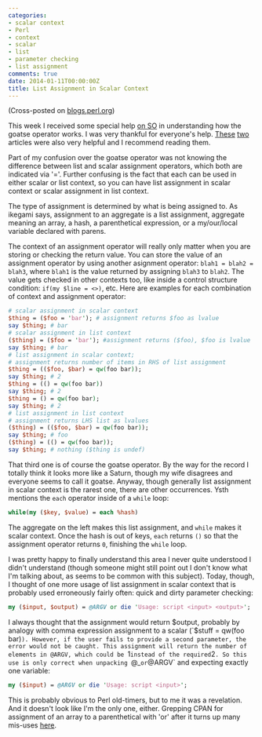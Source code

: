```yaml
---
categories:
- scalar context
- Perl
- context
- scalar
- list
- parameter checking
- list assignment
comments: true
date: 2014-01-11T00:00:00Z
title: List Assignment in Scalar Context
---
```


(Cross-posted on [blogs.perl.org](http://blogs.perl.org/users/nate_glenn/2014/01/list-assignment-in-scalar-context.html))

This week I received some special help [on SO](http://stackoverflow.com/questions/21037846/why-does-the-goatse-operator-work/21069822) in understanding how the goatse operator works. I was very thankful for everyone's help. [These](http://www.perlmonks.org/?node_id=790129) [two](http://www.perlmonks.org/?node_id=527973) articles were also very helpful and I recommend reading them.

Part of my confusion over the goatse operator was not knowing the difference between list and scalar assignment operators, which both are indicated via '='. Further confusing is the fact that each can be used in either scalar or list context, so you can have list assignment in scalar context or scalar assignment in list context.

The type of assignment is determined by what is being assigned to. As ikegami says, assignment to an aggregate is a list assignment, aggregate meaning an array, a hash, a parenthetical expression, or a my/our/local variable declared with parens.

The context of an assignment operator will really only matter when you are storing or checking the return value. You can store the value of an assignment operator by using another asignment operator: `blah1 = blah2 = blah3`, where `blah1` is the value returned by assigning `blah3` to `blah2`. The value gets checked in other contexts too, like inside a control structure condition: `if(my $line = <>)`, etc. Here are examples for each combination of context and assignment operator:

``` perl
# scalar assignment in scalar context
$thing = ($foo = 'bar'); # assignment returns $foo as lvalue
say $thing; # bar
# scalar assignment in list context
($thing) = ($foo = 'bar'); #assignment returns ($foo), $foo is lvalue
say $thing; # bar
# list assignment in scalar context;
# assignment returns number of items in RHS of list assignment
$thing = (($foo, $bar) = qw(foo bar));
say $thing; # 2
$thing = (() = qw(foo bar))
say $thing; # 2
$thing = () = qw(foo bar);
say $thing; # 2
# list assignment in list context
# assignment returns LHS list as lvalues
($thing) = (($foo, $bar) = qw(foo bar));
say $thing; # foo
($thing) = (() = qw(foo bar));
say $thing; # nothing ($thing is undef)
```

That third one is of course the goatse operator. By the way for the record I totally think it looks more like a Saturn, though my wife disagrees and everyone seems to call it goatse. Anyway, though generally list assignment in scalar context is the rarest one, there are other occurrences. Ysth mentions the `each` operator inside of a `while` loop:

``` perl
while(my ($key, $value) = each %hash)
```

The aggregate on the left makes this list assignment, and `while` makes it scalar context. Once the hash is out of keys, `each` returns `()` so that the assignment operator returns `0`, finishing the `while` loop.

I was pretty happy to finally understand this area I never quite understood I didn't understand (though someone might still point out I don't know what I'm talking about, as seems to be common with this subject). Today, though, I thought of one more usage of list assignment in scalar context that is probably used erroneously fairly often: quick and dirty parameter checking:

``` perl
my ($input, $output) = @ARGV or die 'Usage: script <input> <output>';
```

I always thought that the assignment would return $output, probably by analogy with comma expression assignment to a scalar (`$stuff = qw(foo bar)`). However, if the user fails to provide a second parameter, the error would not be caught. This assignment will return the number of elements in @ARGV, which could be `1` instead of the required `2`. So this use is only correct when unpacking `@_` or `@ARGV` and expecting exactly one variable:

``` perl
my ($input) = @ARGV or die 'Usage: script <input>';
```

This is probably obvious to Perl old-timers, but to me it was a revelation. And it doesn't look like I'm the only one, either. Grepping CPAN for assignment of an array to a parenthetical with 'or' after it turns up many mis-uses [here](http://grep.cpan.me/?q=%5C%29%5Cs*%3D%5Cs*%40%5B%5E+%5Cr%5Cn%5D%2B%5Cs%2Bor).
